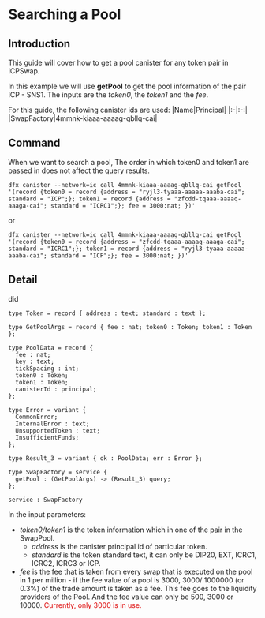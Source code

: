 # Searching a Pool

## Introduction
This guide will cover how to get a pool canister for any token pair in ICPSwap.

In this example we will use 
**getPool** to get the pool information of the pair ICP - SNS1. The inputs are the *token0*, the *token1* and the *fee*.

For this guide, the following canister ids are used:
|Name|Principal|
|:-|:-:|
|SwapFactory|4mmnk-kiaaa-aaaag-qbllq-cai|

## Command
When we want to search a pool, The order in which token0 and token1 are passed in does not affect the query results.

```
dfx canister --network=ic call 4mmnk-kiaaa-aaaag-qbllq-cai getPool '(record {token0 = record {address = "ryjl3-tyaaa-aaaaa-aaaba-cai"; standard = "ICP";}; token1 = record {address = "zfcdd-tqaaa-aaaaq-aaaga-cai"; standard = "ICRC1";}; fee = 3000:nat; })'
```
or
```
dfx canister --network=ic call 4mmnk-kiaaa-aaaag-qbllq-cai getPool '(record {token0 = record {address = "zfcdd-tqaaa-aaaaq-aaaga-cai"; standard = "ICRC1";}; token1 = record {address = "ryjl3-tyaaa-aaaaa-aaaba-cai"; standard = "ICP";}; fee = 3000:nat; })'
```

## Detail

did
```
type Token = record { address : text; standard : text };

type GetPoolArgs = record { fee : nat; token0 : Token; token1 : Token };

type PoolData = record {
  fee : nat;
  key : text;
  tickSpacing : int;
  token0 : Token;
  token1 : Token;
  canisterId : principal;
};

type Error = variant {
  CommonError;
  InternalError : text;
  UnsupportedToken : text;
  InsufficientFunds;
};

type Result_3 = variant { ok : PoolData; err : Error };

type SwapFactory = service {
  getPool : (GetPoolArgs) -> (Result_3) query;
};

service : SwapFactory
```

In the input parameters:
+ *token0/token1* is the token information which in one of the pair in the SwapPool.
  + *address* is the canister principal id of particular token.
  + *standard* is the token standard text, it can only be DIP20, EXT, ICRC1, ICRC2, ICRC3 or ICP.
+ *fee* is the fee that is taken from every swap that is executed on the pool in 1 per million - if the fee value of a pool is 3000, 3000/ 1000000 (or 0.3%) of the trade amount is taken as a fee. This fee goes to the liquidity providers of the Pool. And the fee value can only be 500, 3000 or 10000. <font color="#dd0000">Currently, only 3000 is in use.</font>